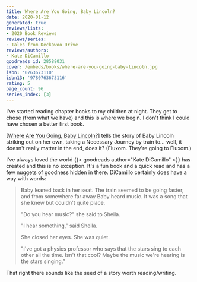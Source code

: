 ```yaml
---
title: Where Are You Going, Baby Lincoln?
date: 2020-01-12
generated: true
reviews/lists:
- 2020 Book Reviews
reviews/series:
- Tales from Deckawoo Drive
reviews/authors:
- Kate DiCamillo
goodreads_id: 28588031
cover: /embeds/books/where-are-you-going-baby-lincoln.jpg
isbn: '0763673110'
isbn13: '9780763673116'
rating: 5
page_count: 96
series_index: [3]
---
```

I've started reading chapter books to my children at night. They get to chose (from what we have) and this is where we begin. I don't think I could have chosen a better first book.  

[[Where Are You Going, Baby Lincoln?]]() tells the story of Baby Lincoln striking out on her own, taking a Necessary Journey by train to... well, it doesn't really matter in the end, does it? (Fluxom. They're going to Fluxom.)  

<!--more-->

I've always loved the world {{< goodreads author="Kate DiCamillo" >}} has created and this is no exception. It's a fun book and a quick read and has a few nuggets of goodness hidden in there. DiCamillo certainly does have a way with words:  

> Baby leaned back in her seat. The train seemed to be going faster, and from somewhere far away Baby heard music. It was a song that she knew but couldn't quite place.  
>
> "Do you hear music?" she said to Sheila.  
>
> "I hear something," said Sheila.  
>
> She closed her eyes. She was quiet.  
>
> "I've got a physics professor who says that the stars sing to each other all the time. Isn't that cool? Maybe the music we're hearing is the stars singing.”  

That right there sounds like the seed of a story worth reading/writing.